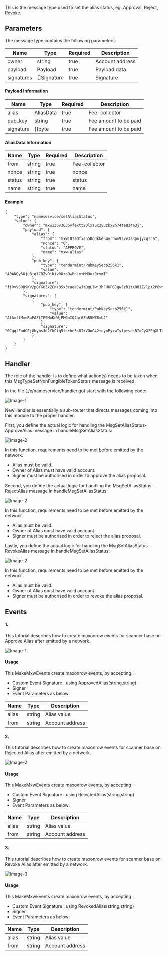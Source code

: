 This is the message type used to set the alias status, eg. Approval, Reject, Revoke.

<!-- type MsgSetAliasStatus struct {
	Owner      sdkTypes.AccAddress `json:"owner"`
	Payload    Payload             `json:"payload"`
	Signatures []Signature         `json:"signatures"`
}

type Payload struct {
	Alias         AliasData `json:"alias"`
	crypto.PubKey `json:"pub_key"`
	Signature     []byte `json:"signature"`
}

type AliasData struct {
	From   sdkTypes.AccAddress `json:"from"`
	Nonce  string              `json:"nonce"`
	Status string              `json:"status"`
	Name   string              `json:"name"`
} -->


## Parameters

The message type contains the following parameters:

| Name | Type | Required | Description                 |
| ---- | ---- | -------- | --------------------------- |
| owner | string | true   | Account address| | 
| payload | Payload | true   | Payload data| | 
| signatures | []Signature | true   | Signature| | 


#### Payload Information
| Name | Type | Required | Description                 |
| ---- | ---- | -------- | --------------------------- |
| alias | AliasData | true   | Fee-collector| | 
| pub_key | string | true   | Fee amount to be paid| | 
| signature | []byte | true   | Fee amount to be paid| | 



#### AliasData Information
| Name | Type | Required | Description                 |
| ---- | ---- | -------- | --------------------------- |
| from | string | true   | Fee-collector| | 
| nonce | string | true   | nonce| | 
| status | string | true   | status| | 
| name | string | true   | name| | 



#### Example

```
{
    "type": "nameservice/setAliasStatus",
    "value": {
        "owner": "mxw136v3635vfextt20lxzux2yuzkx2h74te834a3j",
        "payload": {
            "alias": {
                "from": "mxw10za0fxan50gdkke34yrhwv9svv3a3pujycg3c6",
                "nonce": "0",
                "status": "APPROVE",
                "name": "mxw-alias"
            },
            "pub_key": {
                "type": "tendermint/PubKeySecp256k1",
                "value": "A0ANQy6Oju8+qlCDZvOikiv08+oDwMnLm+MMOuz9rvmT"
            },
            "signature": "fjRvVS0B9KV/pOYGUZxZCn+3Sx3caeaJwJtQgLlwj3hFH6FGJgwJzh1tX0BIZ/lpX2P8wfMPr/a4uMJ0FnKCaA=="
        },
        "signatures": [
            {
                "pub_key": {
                    "type": "tendermint/PubKeySecp256k1",
                    "value": "AtAmflMmeRnFAZtTE9MoKnWjPMGnIQJar6ZhR5WZ8mUJ"
                },
                "signature": "0CgqlFodCEjGbybsJd2YhCtq5ts+he5s8I+VOoG42+cyoPyxwTyfp+sasRIqCyXZPgXLTo5M5OszIsFBXvu8kg=="
            }
        ]
    }
}
```

## Handler

The role of the handler is to define what action(s) needs to be taken when this MsgTypeSetNonFungibleTokenStatus message is received.

In the file (./x/nameservice/handler.go) start with the following code:

![Image-1](../pic/CreateAlias_01.png)


NewHandler is essentially a sub-router that directs messages coming into this module to the proper handler.

First, you define the actual logic for handling the MsgSetAliasStatus-ApproveAlias message in handleMsgSetAliasStatus:

![Image-2](../pic/SetAliasStatus_01.png)


In this function, requirements need to be met before emitted by the network.  

* Alias must be valid.
* Owner of Alias must have valid account.
* Signer must be authorised in order to approve the alias proposal.


Second, you define the actual logic for handling the MsgSetAliasStatus-RejectAlias message in handleMsgSetAliasStatus:

![Image-2](../pic/SetAliasStatus_02.png)


In this function, requirements need to be met before emitted by the network.  

* Alias must be valid.
* Owner of Alias must have valid account.
* Signer must be authorised in order to reject the alias proposal.


Lastly, you define the actual logic for handling the MsgSetAliasStatus-RevokeAlias message in handleMsgSetAliasStatus:

![Image-2](../pic/SetAliasStatus_03.png)


In this function, requirements need to be met before emitted by the network.  

* Alias must be valid.
* Owner of Alias must have valid account.
* Signer must be authorised in order to revoke the alias proposal.

## Events
#### 1.
This tutorial describes how to create maxonrow events for scanner base on Approve Alias after emitted by a network.

![Image-1](../pic/SetAliasStatus_04.png)  


#### Usage
This MakeMxwEvents create maxonrow events, by accepting :

* Custom Event Signature : using ApprovedAlias(string,string)
* Signer
* Event Parameters as below: 

| Name | Type | Description                 |
| ---- | ---- | --------------------------- |
| alias | string | Alias value| | 
| from | string | Account address| | 


#### 2.
This tutorial describes how to create maxonrow events for scanner base on Rejected Alias after emitted by a network.

![Image-2](../pic/SetAliasStatus_05.png)  


#### Usage
This MakeMxwEvents create maxonrow events, by accepting :

* Custom Event Signature : using RejectedAlias(string,string) 
* Signer
* Event Parameters as below: 

| Name | Type | Description                 |
| ---- | ---- | --------------------------- |
| alias | string | Alias value| | 
| from | string | Account address| | 



#### 3.
This tutorial describes how to create maxonrow events for scanner base on Revoke Alias after emitted by a network.

![Image-3](../pic/SetAliasStatus_06.png)  


#### Usage
This MakeMxwEvents create maxonrow events, by accepting :

* Custom Event Signature : using RevokedAlias(string,string) 
* Signer
* Event Parameters as below: 

| Name | Type | Description                 |
| ---- | ---- | --------------------------- |
| alias | string | Alias value| | 
| from | string | Account address| | 



